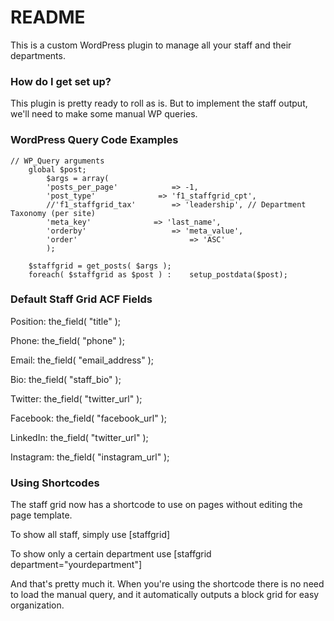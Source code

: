# README #

This is a custom WordPress plugin to manage all your staff and their departments.

### How do I get set up? ###

This plugin is pretty ready to roll as is. But to implement the staff output, we'll need to make some manual WP queries.


### WordPress Query Code Examples ###


	// WP_Query arguments
		global $post;
			$args = array(
			'posts_per_page' 			=> -1, 
			'post_type'              => 'f1_staffgrid_cpt',
			//'f1_staffgrid_tax' 		=> 'leadership', // Department Taxonomy (per site)
			'meta_key' 				=> 'last_name',
			'orderby'					=> 'meta_value',
			'order' 						=> 'ASC'
			);

		$staffgrid = get_posts( $args );
		foreach( $staffgrid as $post ) :	setup_postdata($post);

### Default Staff Grid ACF Fields ###
Position:  the_field( "title" );

Phone:  the_field( "phone" );

Email:  the_field( "email_address" );

Bio:  the_field( "staff_bio" );

Twitter:  the_field( "twitter_url" );

Facebook:  the_field( "facebook_url" );

LinkedIn:  the_field( "twitter_url" );

Instagram:  the_field( "instagram_url" );

### Using Shortcodes ###

The staff grid now has a shortcode to use on pages without editing the page template.

To show all staff, simply use [staffgrid]

To show only a certain department use [staffgrid department="yourdepartment"]

And that's pretty much it. When you're using the shortcode there is no need to load the manual query, and it automatically outputs a block grid for easy organization.
